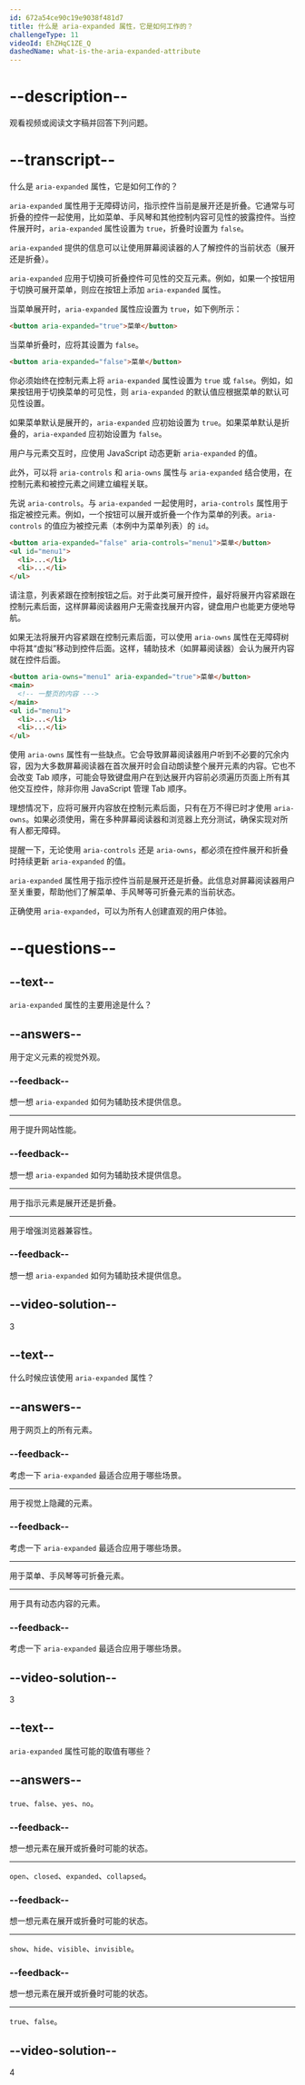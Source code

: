 ```yaml
---
id: 672a54ce90c19e9038f481d7
title: 什么是 aria-expanded 属性，它是如何工作的？
challengeType: 11
videoId: EhZHqC1ZE_Q
dashedName: what-is-the-aria-expanded-attribute
---
```


# --description--

观看视频或阅读文字稿并回答下列问题。

# --transcript--

什么是 `aria-expanded` 属性，它是如何工作的？

`aria-expanded` 属性用于无障碍访问，指示控件当前是展开还是折叠。它通常与可折叠的控件一起使用，比如菜单、手风琴和其他控制内容可见性的披露控件。当控件展开时，`aria-expanded` 属性设置为 `true`，折叠时设置为 `false`。

`aria-expanded` 提供的信息可以让使用屏幕阅读器的人了解控件的当前状态（展开还是折叠）。

`aria-expanded` 应用于切换可折叠控件可见性的交互元素。例如，如果一个按钮用于切换可展开菜单，则应在按钮上添加 `aria-expanded` 属性。

当菜单展开时，`aria-expanded` 属性应设置为 `true`，如下例所示：

```html
<button aria-expanded="true">菜单</button>
```

当菜单折叠时，应将其设置为 `false`。

```html
<button aria-expanded="false">菜单</button>
```

你必须始终在控制元素上将 `aria-expanded` 属性设置为 `true` 或 `false`。例如，如果按钮用于切换菜单的可见性，则 `aria-expanded` 的默认值应根据菜单的默认可见性设置。

如果菜单默认是展开的，`aria-expanded` 应初始设置为 `true`。如果菜单默认是折叠的，`aria-expanded` 应初始设置为 `false`。

用户与元素交互时，应使用 JavaScript 动态更新 `aria-expanded` 的值。

此外，可以将 `aria-controls` 和 `aria-owns` 属性与 `aria-expanded` 结合使用，在控制元素和被控元素之间建立编程关联。

先说 `aria-controls`。与 `aria-expanded` 一起使用时，`aria-controls` 属性用于指定被控元素。例如，一个按钮可以展开或折叠一个作为菜单的列表。`aria-controls` 的值应为被控元素（本例中为菜单列表）的 `id`。

```html
<button aria-expanded="false" aria-controls="menu1">菜单</button>
<ul id="menu1">
  <li>...</li>
  <li>...</li>
</ul>
```

请注意，列表紧跟在控制按钮之后。对于此类可展开控件，最好将展开内容紧跟在控制元素后面，这样屏幕阅读器用户无需查找展开内容，键盘用户也能更方便地导航。

如果无法将展开内容紧跟在控制元素后面，可以使用 `aria-owns` 属性在无障碍树中将其“虚拟”移动到控件后面。这样，辅助技术（如屏幕阅读器）会认为展开内容就在控件后面。

```html
<button aria-owns="menu1" aria-expanded="true">菜单</button>
<main>
  <!-- 一整页的内容 --->
</main>
<ul id="menu1">
  <li>...</li>
  <li>...</li>
</ul>
```

使用 `aria-owns` 属性有一些缺点。它会导致屏幕阅读器用户听到不必要的冗余内容，因为大多数屏幕阅读器在首次展开时会自动朗读整个展开元素的内容。它也不会改变 Tab 顺序，可能会导致键盘用户在到达展开内容前必须遍历页面上所有其他交互控件，除非你用 JavaScript 管理 Tab 顺序。

理想情况下，应将可展开内容放在控制元素后面，只有在万不得已时才使用 `aria-owns`。如果必须使用，需在多种屏幕阅读器和浏览器上充分测试，确保实现对所有人都无障碍。

提醒一下，无论使用 `aria-controls` 还是 `aria-owns`，都必须在控件展开和折叠时持续更新 `aria-expanded` 的值。

`aria-expanded` 属性用于指示控件当前是展开还是折叠。此信息对屏幕阅读器用户至关重要，帮助他们了解菜单、手风琴等可折叠元素的当前状态。

正确使用 `aria-expanded`，可以为所有人创建直观的用户体验。

# --questions--

## --text--

`aria-expanded` 属性的主要用途是什么？

## --answers--

用于定义元素的视觉外观。

### --feedback--

想一想 `aria-expanded` 如何为辅助技术提供信息。

---

用于提升网站性能。

### --feedback--

想一想 `aria-expanded` 如何为辅助技术提供信息。

---

用于指示元素是展开还是折叠。

---

用于增强浏览器兼容性。

### --feedback--

想一想 `aria-expanded` 如何为辅助技术提供信息。

## --video-solution--

3

## --text--

什么时候应该使用 `aria-expanded` 属性？

## --answers--

用于网页上的所有元素。

### --feedback--

考虑一下 `aria-expanded` 最适合应用于哪些场景。

---

用于视觉上隐藏的元素。

### --feedback--

考虑一下 `aria-expanded` 最适合应用于哪些场景。

---

用于菜单、手风琴等可折叠元素。

---

用于具有动态内容的元素。

### --feedback--

考虑一下 `aria-expanded` 最适合应用于哪些场景。

## --video-solution--

3

## --text--

`aria-expanded` 属性可能的取值有哪些？

## --answers--

`true`、`false`、`yes`、`no`。

### --feedback--

想一想元素在展开或折叠时可能的状态。

---

`open`、`closed`、`expanded`、`collapsed`。

### --feedback--

想一想元素在展开或折叠时可能的状态。

---

`show`、`hide`、`visible`、`invisible`。

### --feedback--

想一想元素在展开或折叠时可能的状态。

---

`true`、`false`。

## --video-solution--

4

